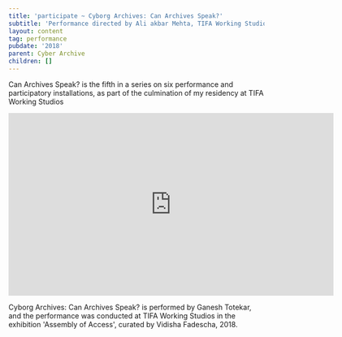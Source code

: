 ```yaml
---
title: 'participate ~ Cyborg Archives: Can Archives Speak?'
subtitle: 'Performance directed by Ali akbar Mehta, TIFA Working Studios, Pune'
layout: content
tag: performance
pubdate: '2018'
parent: Cyber Archive
children: []
---
```



Can Archives Speak? is the fifth in a series on six performance and participatory installations, as part of the culmination of my residency at TIFA Working Studios

<iframe src="https://player.vimeo.com/video/329116907" width="640" height="360" frameborder="0" webkitallowfullscreen mozallowfullscreen allowfullscreen></iframe>

Cyborg Archives: Can Archives Speak? is performed by Ganesh Totekar, and the performance was conducted at TIFA Working Studios in the exhibition 'Assembly of Access', curated by Vidisha Fadescha, 2018.
